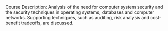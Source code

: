 Course Description: Analysis of the need for computer system security and the security techniques in operating systems, databases and computer networks. Supporting techniques, such as auditing, risk analysis and cost-benefit tradeoffs, are discussed.
